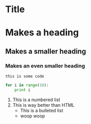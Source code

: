 Title 
=====

# Makes a heading

## Makes a smaller heading 

### Makes an even smaller heading

`this is some code`

```python
for i in range(10):
	print i

```

1. This is a numbered list
2. This is way better than HTML
	- This is a bulleted list
	- woop woop



